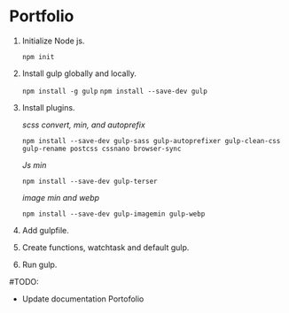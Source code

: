 # Portfolio

1. Initialize Node js.

   `npm init`

2. Install gulp globally and locally.

   `npm install -g gulp`
   `npm install --save-dev gulp`

3. Install plugins.

   _scss convert, min, and autoprefix_

   `npm install --save-dev gulp-sass gulp-autoprefixer gulp-clean-css gulp-rename postcss cssnano browser-sync`

   _Js min_

   `npm install --save-dev gulp-terser`

   _image min and webp_

   `npm install --save-dev gulp-imagemin gulp-webp`

4. Add gulpfile.
5. Create functions, watchtask and default gulp.
6. Run gulp.

#TODO:

* Update documentation Portofolio
